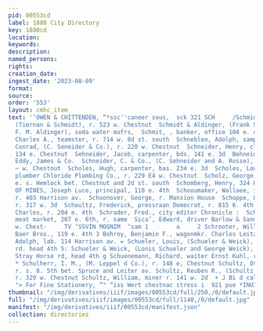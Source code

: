 ```yaml
---
pid: 00553cd
label: 1880 City Directory
key: 1880cd
location: 
keywords: 
description: 
named_persons: 
rights: 
creation_date: 
ingest_date: '2023-08-09'
format: 
source: 
order: '553'
layout: cmhc_item
text: '‘OWEN & CHITTENDEN, “*ssc''caneer sous,  sck 321 SCH     /Schmidt, Julius C.,
  (Tiernan & Schmidt), r. 523 w. Chestnut  Schmidt & Aldinger, (Frank Schmidt and
  F. M. Aldinger), soda water mufrs,  Schmit, , banker, office 104 e. 4th  Schmith,
  Charles A., teamster, r. 714 w. 8d st. south  Schneblen, Adolph, sampler Grant smelter  Schneider,
  Conrad, (C. Seneider & Co.), r. 220 w. Chestnut  Schneider, Henry, clk. G. H. Fonda,
  134 e. Chestnut  Sehneider, Jacob, carpenter, bds. 141 e. 3d  Behneider, Pius, lab.
  Eddy, James & Co.  Schneider, C. & Co., (C. Sehneider and A. Rosse), bakery, 220
  ~ w. Chestnut  Scholes, Hugh, carpenter, bas. 234 e. 3d  Scholes, Louis, foreman
  plumber Chloride Plambing Co., r. 229 E4 w. Chestnut  Scholz, George, lab., bds.
  e. s. Hemlock bet. Chestnut and 2d st. south  Schomberg, Henry, 324 Harrison av.  SCHOOL
  OF MINES, Joseph Luce, principal, 110 e. 4th  Schooumaker, Wallaee, ik. H. H. Hendrick,
  r. 403 Harrison av.  Schoonover, George, r. Mansion House  Schoppe, Louis, painter,
  r. 317 w. 3d  Schoultz, Frederick, pressraan Democrat, r. 815 6. 4th  Schrader,
  Charles, r. 204 e. 4th  Schrader, Fred., city editor Chronicle :  Schrader, Robert,
  meat market, 207 e. 6th, r. same  Sica’, Edward, driver Barlow & Sanderson, r. 207
  w. Chest-     TV ‘SSVIN MOGNIM  ‘sam 1        a     2 Schrooter, William J., with
  Baer Bros., 119 e. 4th 3 Bohroy, Benjamin F., wagonmkr. Charles Leitzmunn, r. 615  “ucla         Schusbley,
  Adolph, lab. 114 Harrison av. = Schueler, Louis, (Schueler & Weick), r. Stray Horse
  rd. head 4th 5: Schueler & Weick, (Lonis Schueler and George Weick), sausage 2 mnfrs.,
  Stray Horse rd, head 4th g Schuenemann, Richard, waiter Ernst Kuhl, r. 416 w. Chestaut
  * Schulherr, I. M., (M. Leppel d Co.), r. 148 e, Chestnut Schultz, Otto G., assayer,
  r. s. 8. 5th bet. Spruce and Leiter av. Schultz, Reuben R., (Schultz & Peirce),
  r. 329 w. Chestnut Schultz, William, miner r. 141 w. 2d  + J Bi d call Tribe & Jeff
  "> For Fine Stationery, ”° “iss Wert chestnac stress i  921 pue *INUISCUD OM    '
thumbnail: "/img/derivatives/iiif/images/00553cd/full/250,/0/default.jpg"
full: "/img/derivatives/iiif/images/00553cd/full/1140,/0/default.jpg"
manifest: "/img/derivatives/iiif/00553cd/manifest.json"
collection: directories
---
```

